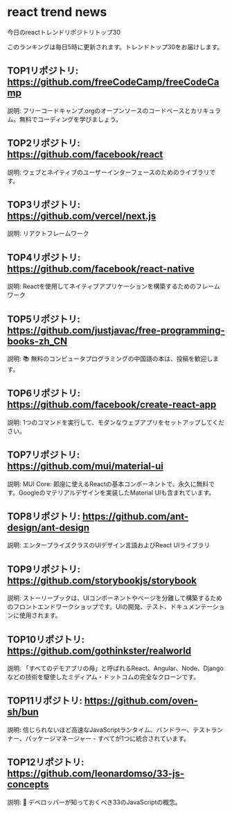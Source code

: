 # react trend news

今日のreactトレンドリポジトリトップ30

このランキングは毎日5時に更新されます。トレンドトップ30をお届けします。

## TOP1リポジトリ: https://github.com/freeCodeCamp/freeCodeCamp

説明: フリーコードキャンプ.orgのオープンソースのコードベースとカリキュラム。無料でコーディングを学びましょう。

## TOP2リポジトリ: https://github.com/facebook/react

説明: ウェブとネイティブのユーザーインターフェースのためのライブラリです。

## TOP3リポジトリ: https://github.com/vercel/next.js

説明: リアクトフレームワーク

## TOP4リポジトリ: https://github.com/facebook/react-native

説明: Reactを使用してネイティブアプリケーションを構築するためのフレームワーク

## TOP5リポジトリ: https://github.com/justjavac/free-programming-books-zh_CN

説明: :books: 無料のコンピュータプログラミングの中国語の本は、投稿を歓迎します。

## TOP6リポジトリ: https://github.com/facebook/create-react-app

説明: 1つのコマンドを実行して、モダンなウェブアプリをセットアップしてください。

## TOP7リポジトリ: https://github.com/mui/material-ui

説明: MUI Core: 即座に使えるReactの基本コンポーネントで、永久に無料です。Googleのマテリアルデザインを実装したMaterial UIも含まれています。

## TOP8リポジトリ: https://github.com/ant-design/ant-design

説明: エンタープライズクラスのUIデザイン言語およびReact UIライブラリ

## TOP9リポジトリ: https://github.com/storybookjs/storybook

説明: ストーリーブックは、UIコンポーネントやページを分離して構築するためのフロントエンドワークショップです。UIの開発、テスト、ドキュメンテーションに使用されます。

## TOP10リポジトリ: https://github.com/gothinkster/realworld

説明: 「すべてのデモアプリの母」と呼ばれるReact、Angular、Node、Djangoなどの技術を駆使したミディアム・ドットコムの完全なクローンです。

## TOP11リポジトリ: https://github.com/oven-sh/bun

説明: 信じられないほど高速なJavaScriptランタイム、バンドラー、テストランナー、パッケージマネージャー - すべてが1つに統合されています。

## TOP12リポジトリ: https://github.com/leonardomso/33-js-concepts

説明: 📜 デベロッパーが知っておくべき33のJavaScriptの概念。

